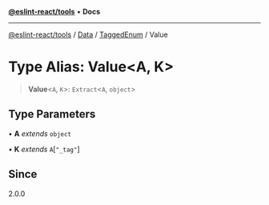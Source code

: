 [**@eslint-react/tools**](../../../../../README.md) • **Docs**

***

[@eslint-react/tools](../../../../../README.md) / [Data](../../../README.md) / [TaggedEnum](../README.md) / Value

# Type Alias: Value\<A, K\>

> **Value**\<`A`, `K`\>: `Extract`\<`A`, `object`\>

## Type Parameters

• **A** *extends* `object`

• **K** *extends* `A`\[`"_tag"`\]

## Since

2.0.0
